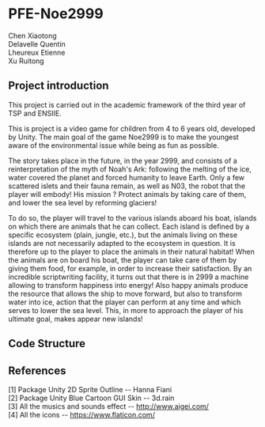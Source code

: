 # PFE-Noe2999
Chen Xiaotong</br>
Delavelle Quentin</br>
Lheureux Etienne</br>
Xu Ruitong
## Project introduction
This project is carried out in the academic framework of the third year of TSP
and ENSIIE.

This is project is a video game for children from 4 to 6 years old, developed by Unity. The main goal of the game Noe2999 is to make the youngest aware of the environmental issue while being as fun as possible.

The story takes place in the future, in the year 2999, and consists of a reinterpretation of the myth of Noah's Ark: following the melting of the ice, water covered the planet and forced humanity to leave Earth. Only a few scattered islets and their fauna remain, as well as N03, the robot that the player will embody! His mission ? Protect animals by taking care of them, and lower the sea level by reforming glaciers!

To do so, the player will travel to the various islands aboard his boat, islands on which there are animals that he can collect. Each island is defined by a specific ecosystem (plain, jungle, etc.), but the animals living on these islands are not necessarily adapted to the ecosystem in question. It is therefore up to the player to place the animals in their natural habitat! When the animals are on board his boat, the player can take care of them by giving them food, for example, in order to increase their satisfaction. By an incredible scriptwriting facility, it turns out that there is in 2999 a machine allowing to transform happiness into energy! Also happy animals produce the resource that allows the ship to move forward, but also to transform water into ice, action that the player can perform at any time and which serves to lower the sea level. This, in more to approach the player of his ultimate goal, makes appear new islands!

## Code Structure
## References
[1] Package Unity 2D Sprite Outline      --     Hanna Fiani </br>
[2] Package Unity Blue Cartoon GUI Skin  --     3d.rain</br>
[3] All the musics and sounds effect -- http://www.aigei.com/</br>
[4] All the icons -- https://www.flaticon.com/  </br>
